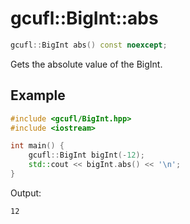 # gcufl::BigInt::abs
```cpp
gcufl::BigInt abs() const noexcept;
```
Gets the absolute value of the BigInt.
## Example
```cpp
#include <gcufl/BigInt.hpp>
#include <iostream>

int main() {
	gcufl::BigInt bigInt(-12);
	std::cout << bigInt.abs() << '\n';
}
```
Output:
```
12
```
